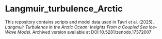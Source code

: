 # Langmuir_turbulence_Arctic
This repository contains scripts and model data used in Tavri et al. (2025), *Langmuir Turbulence in the Arctic Ocean: Insights From a Coupled Sea Ice–Wave Model*.   Archived version available at DOI:10.5281/zenodo.17372007
